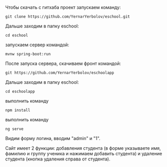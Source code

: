 Чтобы скачать с гитхаба проект запускаем команду:
```
git clone https://github.com/YernarYerbolov/eschool.git
```
Дальше заходим в папку eschool:
```
cd eschool
```
запускаем сервер командой:
```
mvnw spring-boot:run
```
После запуска сервера, скачиваем фронт командой: 
```
git https://github.com/YernarYerbolov/eschoolapp
```
Дальше заходим в папку eschool:
```
cd eschoolapp
```
выполнить команду 
```
npm install
```
выполнить команду 
```
ng serve
```
Видим форму логина, вводим "admin" и "1".

Сайт имеет 2 функции: добавления студента (в форме указываете имя, фамилию и группу ученика и нажимаем добавить студента) и удаление студента (кнопка удаления справа от студента).

